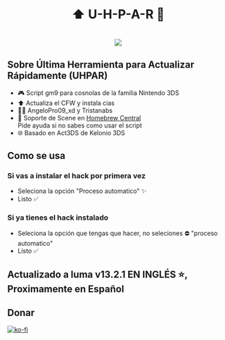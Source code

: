 <div align="center">
<h1 align="center"> ⬆️ U-H-P-A-R 💫 </h1>
</div>
<h1 align="center"> <img src="https://i.imgur.com/zrHXnt2.png">


## Sobre Última Herramienta para Actualizar Rápidamente (UHPAR)

- 🎮 Script gm9 para cosnolas de la familia Nintendo 3DS
- ⬆️ Actualiza el CFW y instala cias
- 🧑‍💼 AngeloPro09_xd y Tristanabs
- 💬 Soporte de Scene en [Homebrew Central](https://discord.gg/QuMxeWGAMF)
<br> Pide ayuda si no sabes como usar el script
- 🌐 Basado en Act3DS de Kelonio 3DS
## Como se usa
### Si vas a instalar el hack por primera vez
- Seleciona la opción "Proceso automatico" ✨
- Listo ✅
### Si ya tienes el hack instalado
- Seleciona la opción que tengas que hacer, no seleciones ⛔ "proceso automatico"
- Listo ✅

## Actualizado a luma v13.2.1 EN INGLÉS ⭐, Proximamente en Español

## Donar
[![ko-fi](https://ko-fi.com/img/githubbutton_sm.svg)](https://ko-fi.com/P5P7U2F4T) 
